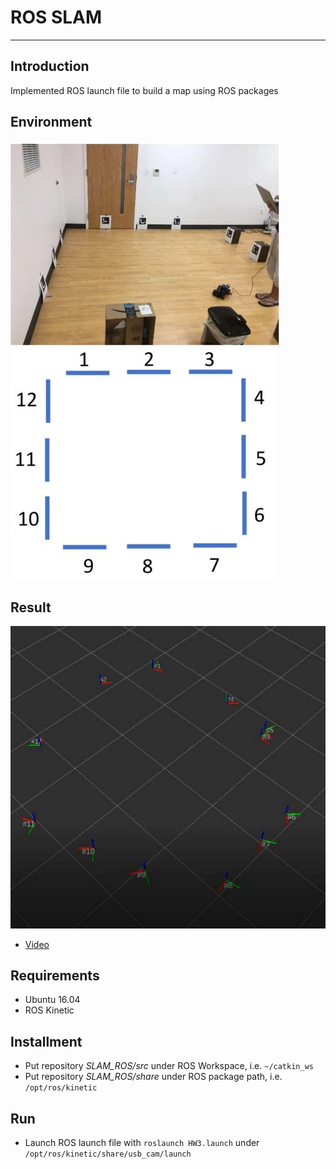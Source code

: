 # **ROS SLAM** #
- - -
## **Introduction** ##
Implemented ROS launch file to build a map using ROS packages

## **Environment** ##
![Alt text](img/Environment1.jpg)
![Alt text](img/Environment2.JPG)

## **Result** ##
![Alt text](img/Result1.JPG)
* [Video](https://youtu.be/bA_MkM1NLRY)

## **Requirements** ##
* Ubuntu 16.04
* ROS Kinetic

## **Installment** ##
* Put repository *SLAM_ROS/src* under ROS Workspace, i.e. ```~/catkin_ws```
* Put repository *SLAM_ROS/share* under ROS package path, i.e. ```/opt/ros/kinetic```

## **Run** ##
* Launch ROS launch file with ```roslaunch HW3.launch``` under ```/opt/ros/kinetic/share/usb_cam/launch```
